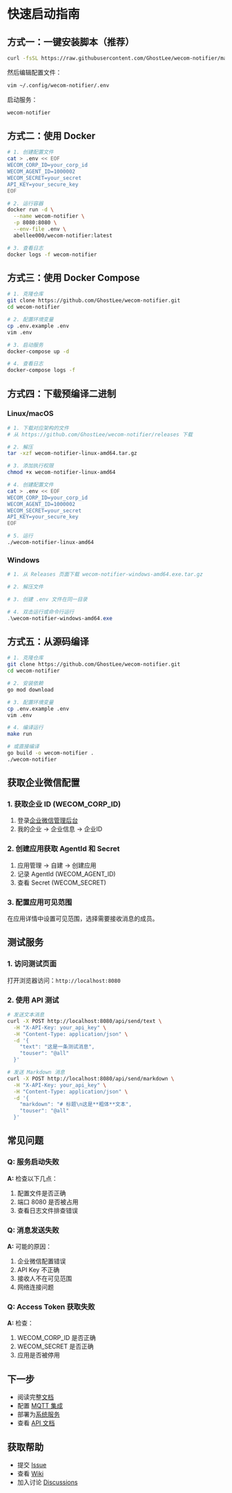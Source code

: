 # 快速启动指南

## 方式一：一键安装脚本（推荐）

```bash
curl -fsSL https://raw.githubusercontent.com/GhostLee/wecom-notifier/main/install.sh | bash
```

然后编辑配置文件：

```bash
vim ~/.config/wecom-notifier/.env
```

启动服务：

```bash
wecom-notifier
```

## 方式二：使用 Docker

```bash
# 1. 创建配置文件
cat > .env << EOF
WECOM_CORP_ID=your_corp_id
WECOM_AGENT_ID=1000002
WECOM_SECRET=your_secret
API_KEY=your_secure_key
EOF

# 2. 运行容器
docker run -d \
  --name wecom-notifier \
  -p 8080:8080 \
  --env-file .env \
  abellee000/wecom-notifier:latest

# 3. 查看日志
docker logs -f wecom-notifier
```

## 方式三：使用 Docker Compose

```bash
# 1. 克隆仓库
git clone https://github.com/GhostLee/wecom-notifier.git
cd wecom-notifier

# 2. 配置环境变量
cp .env.example .env
vim .env

# 3. 启动服务
docker-compose up -d

# 4. 查看日志
docker-compose logs -f
```

## 方式四：下载预编译二进制

### Linux/macOS

```bash
# 1. 下载对应架构的文件
# 从 https://github.com/GhostLee/wecom-notifier/releases 下载

# 2. 解压
tar -xzf wecom-notifier-linux-amd64.tar.gz

# 3. 添加执行权限
chmod +x wecom-notifier-linux-amd64

# 4. 创建配置文件
cat > .env << EOF
WECOM_CORP_ID=your_corp_id
WECOM_AGENT_ID=1000002
WECOM_SECRET=your_secret
API_KEY=your_secure_key
EOF

# 5. 运行
./wecom-notifier-linux-amd64
```

### Windows

```powershell
# 1. 从 Releases 页面下载 wecom-notifier-windows-amd64.exe.tar.gz

# 2. 解压文件

# 3. 创建 .env 文件在同一目录

# 4. 双击运行或命令行运行
.\wecom-notifier-windows-amd64.exe
```

## 方式五：从源码编译

```bash
# 1. 克隆仓库
git clone https://github.com/GhostLee/wecom-notifier.git
cd wecom-notifier

# 2. 安装依赖
go mod download

# 3. 配置环境变量
cp .env.example .env
vim .env

# 4. 编译运行
make run

# 或直接编译
go build -o wecom-notifier .
./wecom-notifier
```

## 获取企业微信配置

### 1. 获取企业 ID (WECOM_CORP_ID)

1. 登录[企业微信管理后台](https://work.weixin.qq.com/)
2. 我的企业 → 企业信息 → 企业ID

### 2. 创建应用获取 AgentId 和 Secret

1. 应用管理 → 自建 → 创建应用
2. 记录 AgentId (WECOM_AGENT_ID)
3. 查看 Secret (WECOM_SECRET)

### 3. 配置应用可见范围

在应用详情中设置可见范围，选择需要接收消息的成员。

## 测试服务

### 1. 访问测试页面

打开浏览器访问：`http://localhost:8080`

### 2. 使用 API 测试

```bash
# 发送文本消息
curl -X POST http://localhost:8080/api/send/text \
  -H "X-API-Key: your_api_key" \
  -H "Content-Type: application/json" \
  -d '{
    "text": "这是一条测试消息",
    "touser": "@all"
  }'

# 发送 Markdown 消息
curl -X POST http://localhost:8080/api/send/markdown \
  -H "X-API-Key: your_api_key" \
  -H "Content-Type: application/json" \
  -d '{
    "markdown": "# 标题\n这是**粗体**文本",
    "touser": "@all"
  }'
```

## 常见问题

### Q: 服务启动失败

**A:** 检查以下几点：
1. 配置文件是否正确
2. 端口 8080 是否被占用
3. 查看日志文件排查错误

### Q: 消息发送失败

**A:** 可能的原因：
1. 企业微信配置错误
2. API Key 不正确
3. 接收人不在可见范围
4. 网络连接问题

### Q: Access Token 获取失败

**A:** 检查：
1. WECOM_CORP_ID 是否正确
2. WECOM_SECRET 是否正确
3. 应用是否被停用

## 下一步

- 阅读完整[文档](README.md)
- 配置 [MQTT 集成](README.md#mqtt-使用)
- 部署为[系统服务](README.md#docker-部署)
- 查看 [API 文档](README.md#api-接口)

## 获取帮助

- 提交 [Issue](https://github.com/GhostLee/wecom-notifier/issues)
- 查看 [Wiki](https://github.com/GhostLee/wecom-notifier/wiki)
- 加入讨论 [Discussions](https://github.com/GhostLee/wecom-notifier/discussions)